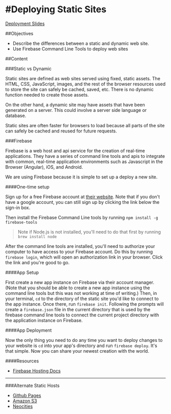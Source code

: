 #Deploying Static Sites
========================

[Deployment Slides](https://docs.google.com/presentation/d/1RSTWGJ0UB9ediyX4x5gPvK_t-7kSxcpQklMpE6AZRXE/edit?usp=sharing)

##Objectives
* Describe the differences between a static and dynamic web site.
* Use Firebase Command Line Tools to deploy web sites

##Content

###Static vs Dynamic

Static sites are defined as web sites served using fixed, static assets. The HTML, CSS, JavaScript, images, and the rest of the browser resources used to store the site can safely be cached, saved, etc. There is no dynamic function needed to create those assets.

On the other hand, a dynamic site may have assets that have been generated on a server. This could involve a server side language or database.

Static sites are often faster for browsers to load because all parts of the site can safely be cached and reused for future requests.

###Firebase

Firebase is a web host and api service for the creation of real-time applications. They have a series of command line tools and apis to integrate with common, real-time application environments such as Javascript in the Browser (Angular), iOS, and Android.

We are using Firebase because it is simple to set up a deploy a new site.

####One-time setup

Sign up for a free Firebase account at [their website](https://www.firebase.com/login/). Note that if you don't have a google account, you can still sign up by clicking the link below the sign-in box.

Then install the Firebase Command Line tools by running `npm install -g firebase-tools`

> Note if Node.js is not installed, you'll need to do that first by running `brew install node`

After the command line tools are installed, you'll need to authorize your computer to have access to your Firebase account. Do this by running `firebase login`, which will open an authorization link in your browser. Click the link and you're good to go.

####App Setup

First create a new app instance on Firebase via their account manager. (Note that you should be able to create a new app instance using the command line tools but this was not working at time of writing.) Then, in your terminal, `cd` to the directory of the static site you'd like to connect to the app instance. Once there, run `firebase init`. Following the prompts will create a `firebase.json` file in the current directory that is used by the firebase command line tools to connect the current project directory with the application instance on Firebase.

####App Deployment

Now the only thing you need to do any time you want to deploy changes to your website is `cd` into your app's directory and run `firebase deploy`. It's that simple. Now you can share your newest creation with the world.

####Resources

- [Firebase Hosting Docs](https://www.firebase.com/docs/hosting/)

---

###Alternate Static Hosts
* [Github Pages](https://pages.github.com/)
* [Amazon S3](https://aws.amazon.com/s3/)
* [Neocities](http://neocities.org/)